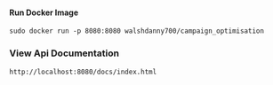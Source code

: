 #### Run Docker Image

    sudo docker run -p 8080:8080 walshdanny700/campaign_optimisation

### View Api Documentation

    http://localhost:8080/docs/index.html
